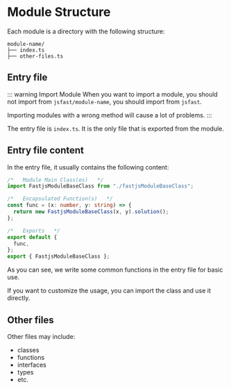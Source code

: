 # Module Structure

Each module is a directory with the following structure:

```
module-name/
├── index.ts
├── other-files.ts
```

## Entry file

::: warning Import Module
When you want to import a module, you should not import from `jsfast/module-name`, you should import from `jsfast`.

Importing modules with a wrong method will cause a lot of problems.
:::

The entry file is `index.ts`. It is the only file that is exported from the module.

## Entry file content

In the entry file, it usually contains the following content:

```typescript
/*   Module Main Class(es)   */
import FastjsModuleBaseClass from "./fastjsModuleBaseClass";

/*   Encapsulated Function(s)   */
const func = (x: number, y: string) => {
  return new FastjsModuleBaseClass(x, y).solution();
};

/*   Exports   */
export default {
  func,
};
export { FastjsModuleBaseClass };
```

As you can see, we write some common functions in the entry file for basic use.

If you want to customize the usage, you can import the class and use it directly.

## Other files

Other files may include:

- classes
- functions
- interfaces
- types
- etc.
